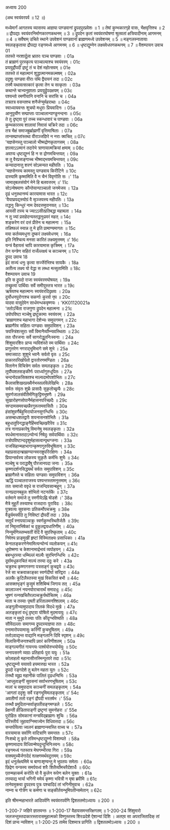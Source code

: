 अध्यायः 200

(अथ स्वयंवरपर्व ॥ 12 ॥)

मध्येमार्गं आगतस्य व्यासस्य आज्ञया पाण्डवानां द्रुपदपुरप्रवेशः ॥ 1 ॥ तेषां कुम्भकारगृहे वासः, भैक्षवृत्तिश्च ॥ 2 ॥ द्रौपद्याः स्वयंवरनिर्माणकारणकथनम् ॥ 3 ॥ द्रुपदेन कृतां स्वयंवरघोषणां श्रुतवतां क्षत्रियादीनाम् आगमनम् ॥ 4 ॥ सर्वेषाम् उचिते स्थाने उपवेशनं पाण्डवानां ब्राह्मणमध्ये उपवेशनम् ॥ 5 ॥ मङ्गलस्नातायाः स्वलङ्कृताया द्रौपद्या रङ्गमध्ये आगमनम् ॥ 6 ॥ धृष्टद्युम्नेन लक्ष्यवेधपणकथनम् ॥ 7 ॥
वैशम्पायन उवाच 	01  
ततस्ते नरशार्दूला भ्रातरः पञ्च पाण्डवाः ।	01a  
तं ब्राह्मणं पुरस्कृत्य पाञ्चाल्याश्च स्वयंवरम् ।	01c  
प्रययुर्द्रौपदीं द्रष्टुं तं च देशं महोत्सवम् ॥	01e  
ततस्ते तं महात्मानं शुद्धात्मानमकल्मषम् ।	02a  
ददृशुः पाण्डवा वीराः पथि द्वैपायनं तदा ॥	02c  
तस्मै यथावत्सत्कारं कृत्वा तेन च सत्कृताः ।	03a  
कथान्ते चाभ्यनुज्ञाताः प्रययुर्द्रुपदक्षयम् ॥	03c  
पश्यन्तो रमणीयानि वनानि च सरांसि च ।	04a  
तत्रतत्र वसन्तश्च शनैर्जग्मुर्महराथाः ॥	04c  
स्वाध्यायवन्तः शुचयो मधुराः प्रियवादिनः ।	05a  
आनुपूर्व्येण सम्प्राप्ताः पाञ्चालान्पाण्डुनन्दनाः ॥	05c  
ते तु दृष्ट्वा पुरं तच्च स्कन्धावारं च पाण्डवाः ।	06a  
कुम्भकारस्य शालायां निवासं चक्रिरे तदा ॥	06c  
तत्र भैक्षं समाजह्रुर्ब्राह्मणीं वृत्तिमाश्रिताः ।	07a  
तान्सम्प्राप्तांस्तथा वीराञ्जज्ञिरे न नराः क्वचित् ॥	07c  
\'यज्ञसेनस्तु पाञ्चालो भीष्मद्रोणकृतागसम् ।	08a  
ज्ञात्वाऽऽत्मानं तदारेभे त्राणायात्मक्रियां क्षमाम् ॥	08c  
अवाप्य धृष्टद्युम्नं हि न स द्रोणमचिन्तयत् ।	09a  
स तु वैरप्रसङ्गाच्च भीष्माद्भयमचिन्तयत् ॥	09c  
कन्यादानात्तु शरणं सोऽमन्यत महीपतिः ।	10a  
\'यज्ञसेनस्य कामस्तु पाण्डवाय किरीटिने ॥	10c  
दास्यामि कृष्मामिति वै न चैनं विवृणोति सः ।\'	11a  
जामातृबलसंयोगं मेने हि बलवत्तरम् ॥\'	11c  
सोऽन्वेषमाणः कौन्तेयान्पाञ्चालो जनमेजय ।	12a  
दृढं धनुरथानम्यं कारयामास भारत ॥	12c  
\'वैयाघ्रपद्यस्योग्रं वै सृञ्जयस्य महीपतिः ।	13a  
तद्धनुः किन्धुरं नाम देवदत्तमुपानयत् ॥	13c  
आयसी तस्य च ज्याऽऽसीत्प्रतिबद्धा महाबला ।	14a  
न तु ज्यां प्रसहेदन्यस्तद्धनुःप्रवरं महत् ॥	14c  
शङ्करेण वरं दत्तं प्रीतेन च महात्मना ।	15a  
तन्निष्फलं स्यान्न तु मे इति प्रामाण्यमागतः ॥	15c  
मया कर्तव्यमधुना दुष्करं लक्ष्यवेधनम् ।	16a  
इति निश्चित्य मनसा कारितं लक्ष्यमुत्तमम् ॥\'	16c  
यन्त्रं वैहायसं चापि कारयामास कृत्रिमम् ।	17a  
तेन यन्त्रेण सहितं राजँल्लक्ष्यं च काञ्चनम् ॥	17c  
द्रुपद उवाच 	18  
इदं सज्यं धनुः कृत्वा सज्जैरेभिश्च सायकैः ।	18a  
अतीत्य लक्ष्य यो वेद्धा स लब्धा मत्सुतामिति ॥	18c  
वैशम्पायन उवाच 	19  
इति स द्रुपदो राजा स्वयंवरमघोषयत् ।	19a  
तच्छ्रुत्वा पार्थिवाः सर्वे समीयुस्तत्र भारत ॥	19c  
ऋषयश्च महात्मानः स्वयंवरदिदृक्षवः ।	20a  
दुर्योधनपुरोगाश्च सकर्णाः कुरवो नृप ॥	20c  
यादवा वासुदेवेन सार्धमन्धकवृष्णयः ।	\'KK01120021a  
\'ततोऽर्चिता राजगुणा द्रुपदेन महात्मना ॥	21c  
उपोपविष्टा मञ्चेषु द्रष्टुकामाः स्वयंवरम् ।	22a  
\'ब्राह्मणाश्च महाभागा देशेभ्यः समुपागमन् ॥	22c  
ब्राह्मणैरेव सहिताः पाण्डवाः समुपाविशन् ।	23a  
त्रयस्त्रिंशत्सुराः सर्वे विमानैर्व्योम्न्यवस्थिताः ॥	23c  
ततः पौरजनाः सर्वे सागरोद्धूतनिःस्वनाः ।	24a  
शिंशुमारशिरः प्राप्य न्यविशंस्ते स्म पार्थिवाः ॥	24c  
प्रागुत्तरेण नगराद्भूमिभागे समे शुभे ।	25a  
समाजवाटः शुशुभे भवनैः सर्वतो वृतः ॥	25c  
प्राकारपरिखोपेतो द्वारतोरणमण्डितः ।	26a  
वितानेन विचित्रेण सर्वतः समलङ्कृतः ॥	26c  
तूर्यौघशतसङ्कीर्णः परार्ध्यागुरुधूपितः ।	27a  
चन्दनोदकसिक्तश्च माल्यदामोपशोभितः ॥	27c  
कैलासशिखरप्रख्यैर्नभस्तलविलेखिभिः ।	28a  
सर्वतः संवृतः शुभ्रैः प्रासादैः सुकृतोच्छ्रयैः ॥	28c  
सुवर्णजालसंवीतैर्मणिकुट्टिमभूषणैः ।	29a  
सुखारोहणसोपानैर्महासनपरिच्छदैः ॥	29c  
स्रग्दामसमवच्छन्नैरगुरूत्तमवासितैः ।	30a  
हंसांशुवर्णैर्बहुभिरायोजनसुगन्धिभिः ॥	30c  
असम्बाधशतद्वारैः शयनासनशोभितैः ।	31a  
बहुधातुपिनद्धाङ्गैर्हिमवच्छिखरैरिव ॥	31c  
तत्र नानाप्रकारेषु विमानेषु स्वलङ्कृताः ।	32a  
स्पर्धमानास्तदाऽन्योन्यं निषेदुः सर्वपार्थिवाः ॥	32c  
तत्रोपविष्टान्ददृशुर्महासत्वान्पृथग्जनाः ।	33a  
राजसिंहान्महाभागान्कृष्णागुरुविभूषितान् ॥	33c  
महाप्रसादान्ब्राह्मण्यान्स्वराष्ट्रपरिरक्षिणः ।	34a  
प्रियान्सर्वस्य लोकस्य सुकृतैः कर्मभिः शुभैः ॥	34c  
मञ्चेषु च परार्द्ध्येषु पौरजानपदा जनाः ।	35a  
कृष्णादर्शनसिद्ध्यर्थं सर्वतः समुपाविशन् ॥	35c  
ब्राह्मणैस्ते च सहिताः पाण्डवाः समुपाविशन् ।	36a  
ऋद्धिं पञ्चालराजस्य पश्यन्तस्तामनुत्तमाम् ॥	36c  
ततः समाजो ववृधे स राजन्दिवसान्बहून् ।	37a  
रत्नप्रदानबहुलः शोभितो नटनर्तकैः ॥	37c  
वर्तमाने समाजे तु रमणीयेऽह्नि षोडशे ।\'	38a  
मैत्रे मुहूर्ते तस्याश्च राजदाराः पुराविदः ।	38c  
पुत्रवत्यः सुवसनाः प्रतिकर्मोपचक्रमुः ॥	38e  
वैडूर्यमयपीठे तु निविष्टां द्रौपदीं तदा ।	39a  
सतूर्यं स्नापयाञ्चक्रुः स्वर्णकुम्भस्थितैर्जलैः ॥	39c  
तां निवृत्ताभिषेकां च दुकूलद्वयधारिणीम् ।	40a  
निन्युर्मणिस्तम्भवतीं वेदिं वै सुपरिष्कृताम् ॥	40c  
निवेश्य प्राङ्मुखीं हृष्टां विस्मिताक्ष्यः प्रसाधिकाः ।	41a  
केनालङ्करणेनेमामित्यन्योन्यं व्यलोकयन् ॥	41c  
धूपोष्मणा च केशानामार्द्रभावं व्यपोहयन् ।	42a  
बबन्धुरस्या धम्मिल्लं माल्यैः सुरभिगन्धिभिः ॥	42c  
दूर्वामधूकरचितं माल्यं तस्या ददुः करे ।	43a  
चक्रुश्च कृष्णागरुणा पत्रसङ्गं कुचद्वये ॥	43c  
रेजे सा चक्रवाकाङ्का स्वर्णदीर्घा सरिद्वरा ।	44a  
अलकैः कुटिलैस्तस्या मुखं विकसितं बभौ ॥	44c  
आसक्तभृङ्गं कुसुमं शशिबिम्बं जिगाय तत् ।	45a  
कालाञ्जनं नयनयोराचारार्थं समादधुः ॥	45c  
भूषणं रत्नखचितैरलञ्चक्रुर्यथोचितम् ।	46a  
माता च तस्याः पृषती हरितालमनश्शिलाम् ॥	46c  
अङ्गुलीभ्यामुपादाय तिलकं विदधे मुखे ।	47a  
अलङ्कृतां वधूं दृष्ट्वा योषितो मुदमाययुः ॥	47c  
माता न मुमुदे तस्याः पतिः कीदृग्भविष्यति ।	48a  
सौविदल्लाः समागम्य द्रुपदस्याज्ञया ततः ॥	48c  
एनामारोपयामासुः करिणीं कुचभूषिताम् ।	49a  
ततोऽवाद्यन्त वाद्यानि मङ्गलानि दिवि स्पृशन् ॥	49c  
विलासिनीजनाश्चापि प्रवरं करिणीशतम् ।	50a  
माङ्गल्यगीतं गायन्त्यः पार्श्वयोरुभयोर्ययुः ॥	50c  
जनापसरणे व्यग्राः प्रतिहार्यः पुरा ययुः ।	51a  
कोलाहलो महानासीत्तस्मिन्पुरवरे तदा ॥	51c  
धृष्टद्युम्नो ययावग्रे हयमारुह्य भारत ।	52a  
द्रुपदो रङ्गदेशे तु बलेन महता युतः ॥	52c  
तस्थौ व्यूह्य महानीकं पालितं दृढधन्विभिः ।	53a  
\'आप्लुताङ्गीं सुवसनां सर्वाभरणभूषिताम् ॥	53c  
मालां च समुपादाय काञ्चनीं समलङ्कृताम् ।	54a  
\'आगतां ददृशुः सर्वे रङ्गभूमिमलङ्कृताम् ॥\'	54c  
अवतीर्णा ततो रङ्गं द्रौपदी भरतर्षभ ।\'	55a  
तस्थौ प्रमुदितान्सर्वान्नृपतीन्रङ्गमण्डले ।	55c  
प्रेक्षन्ती व्रीडितापाङ्गी द्रष्टृणां सुमनोहरा ॥\'	55e  
पुरोहितः सोमकानां मन्त्रविद्ब्राह्मणः शुचिः ।	56a  
परिस्तीर्य जुहावाग्निमाज्येन विधिवत्तदा ॥	56c  
सन्तर्पयित्वा ज्वलनं ब्राह्मणान्स्वस्ति वाच्य च ।	57a  
वारयामास सर्वाणि वादित्राणि समन्ततः ॥	57c  
निःशब्दे तु कृते तस्मिन्धृष्टद्युम्नो विशाम्पते ।	58a  
कृष्णामादाय विधिवन्मेघदुन्दुभिनिःस्वनः ॥	58c  
रङ्गमध्यं गतस्तत्र मेघगम्भीरया गिरा ।	59a  
वाक्यमुच्चैर्जगादेदं श्लक्ष्णमर्थवदुत्तमम् ॥	59c  
इदं धनुर्लक्ष्यमिमे च बाणाःशृण्वन्तु मे भूपतयः समेताः ।	60a  
छिद्रेण यन्त्रस्य समर्पयध्वं शरैः शितैर्व्योमचरैर्दशार्धैः ॥	60c  
एतन्महत्कर्म करोति यो वै कुलेन रूपेण बलेन युक्तः ।	61a  
तस्याद्य भार्या भगिनी ममेयं कृष्णा भवित्री न मृषा ब्रवीमि ॥	61c  
तानेवमुक्त्वा द्रुपदस्य पुत्रः पश्चादिदं तां भगिनीमुवाच ।	62a  
नाम्ना च गोत्रेण च कर्मणा च सङ्कीर्तयन्भूमिपतीन्समेतान् ॥ 	62c  

इति श्रीमन्महाभारते आदिपर्वणि स्वयंवरपर्वणि द्विशततमोऽध्यायः ॥ 200 ॥

1-200-7 जज्ञिरे ज्ञातवन्तः ॥ 1-200-17 वैहायसमन्तरिक्षगतम् ॥ 1-200-24 शिंशुमारो जलजन्तुस्तदाकारस्तारासमूहात्मको विष्णुस्तस्य शिरःप्रदेशे ऐशान्यां दिशि । अतएव सा अपराजितादिक् तां दिशं प्राप्य न्यविशन् ॥ 1-200-25 तामेव दिशमात्र प्रागिति ॥ द्विशततमोऽध्यायः ॥ 200 ॥
